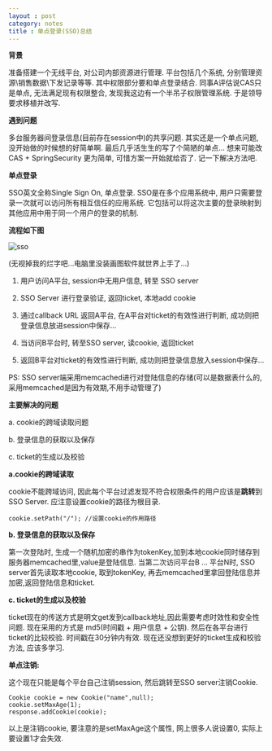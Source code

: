 ```yaml
---
layout : post
category: notes
title : 单点登录(SSO)总结
---
```

**背景**

准备搭建一个无线平台, 对公司内部资源进行管理. 平台包括几个系统, 分别管理资源\销售数据\下发记录等等. 其中权限部分要和单点登录结合.
同事A评估说CAS只是单点, 无法满足现有权限整合, 发现我这边有一个半吊子权限管理系统. 于是领导要求移植并改写.

**遇到问题**

多台服务器间登录信息(目前存在session中)的共享问题.
其实还是一个单点问题, 没开始做的时候想的好简单啊. 最后几乎活生生的写了个简陋的单点... 想来可能改 CAS + SpringSecurity 更为简单, 可惜方案一开始就给否了. 记一下解决方法吧.

**单点登录**

SSO英文全称Single Sign On, 单点登录. SSO是在多个应用系统中, 用户只需要登录一次就可以访问所有相互信任的应用系统. 它包括可以将这次主要的登录映射到其他应用中用于同一个用户的登录的机制. 

**流程如下图**

![sso](https://lh6.googleusercontent.com/-f1dHc8Ap-gg/UIdHaIL6RWI/AAAAAAAAAoo/u3AQFAaxPyk/s800/sso.jpg)

(无视掉我的烂字吧...电脑里没装画图软件就世界上手了...)
	
1. 用户访问A平台, session中无用户信息, 转至 SSO server

2. SSO Server 进行登录验证, 返回ticket, 本地add cookie

3. 通过callback URL 返回A平台, 在A平台对ticket的有效性进行判断, 成功则把登录信息放进session中保存...

4. 当访问B平台时, 转至SSO server, 读cookie, 返回ticket

5. 返回B平台对ticket的有效性进行判断, 成功则把登录信息放入session中保存...

PS: SSO server端采用memcached进行对登陆信息的存储(可以是数据表什么的,采用memcached是因为有效期,不用手动管理了)
	
	
**主要解决的问题**

a. cookie的跨域读取问题

b. 登录信息的获取以及保存

c. ticket的生成以及校验
	
__a.cookie的跨域读取__

cookie不能跨域访问, 因此每个平台过滤发现不符合权限条件的用户应该是**跳转**到SSO Server. 应注意设置cookie的路径为根目录.

	cookie.setPath("/"); //设置cookie的作用路径

__b. 登录信息的获取以及保存__

第一次登陆时, 生成一个随机加密的串作为tokenKey,加到本地cookie同时储存到服务器memcached里,value是登陆信息.
当第二次访问平台B ... 平台N时, SSO server首先读取本地cookie, 取到tokenKey, 再去memcached里拿回登陆信息并加密,返回登陆信息和ticket.

__c. ticket的生成以及校验__

ticket现在的传送方式是明文get发到callback地址,因此需要考虑时效性和安全性问题. 现在采用的方式是 md5(时间戳 + 用户信息 + 公钥). 
然后在各平台进行ticket的比较校验. 时间戳在30分钟内有效.
现在还没想到更好的ticket生成和校验方法, 应该多学习.
	
**单点注销:**

这个现在只能是每个平台自己注销session, 然后跳转至SSO server注销Cookie.

	Cookie cookie = new Cookie("name",null);
	cookie.setMaxAge(1);
	response.addCookie(cookie);
	
以上是注销cookie, 要注意的是setMaxAge这个属性, 网上很多人说设置0, 实际上要设置1才会失效.
	